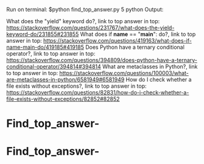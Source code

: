 Run on terminal:
$python find_top_answer.py 5 python
Output:


What does the &quot;yield&quot; keyword do?, link to top answer in top: 
 https://stackoverflow.com/questions/231767/what-does-the-yield-keyword-do/231855#231855
What does if __name__ == &quot;__main__&quot;: do?, link to top answer in top: 
 https://stackoverflow.com/questions/419163/what-does-if-name-main-do/419185#419185
Does Python have a ternary conditional operator?, link to top answer in top: 
 https://stackoverflow.com/questions/394809/does-python-have-a-ternary-conditional-operator/394814#394814
What are metaclasses in Python?, link to top answer in top: 
 https://stackoverflow.com/questions/100003/what-are-metaclasses-in-python/6581949#6581949
How do I check whether a file exists without exceptions?, link to top answer in top: 
 https://stackoverflow.com/questions/82831/how-do-i-check-whether-a-file-exists-without-exceptions/82852#82852
# Find_top_answer-
# Find_top_answer-
